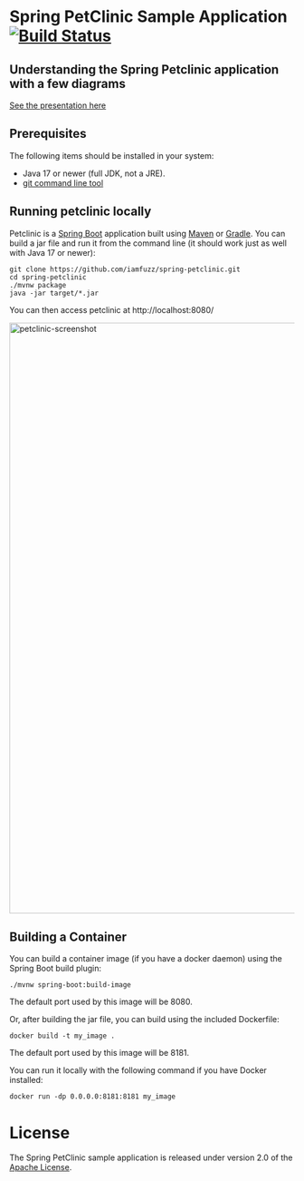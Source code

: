 # Spring PetClinic Sample Application [![Build Status](https://github.com/spring-projects/spring-petclinic/actions/workflows/maven-build.yml/badge.svg)](https://github.com/spring-projects/spring-petclinic/actions/workflows/maven-build.yml)

## Understanding the Spring Petclinic application with a few diagrams
<a href="https://speakerdeck.com/michaelisvy/spring-petclinic-sample-application">See the presentation here</a>

## Prerequisites
The following items should be installed in your system:
* Java 17 or newer (full JDK, not a JRE).
* [git command line tool](https://help.github.com/articles/set-up-git)

## Running petclinic locally
Petclinic is a [Spring Boot](https://spring.io/guides/gs/spring-boot) application built using [Maven](https://spring.io/guides/gs/maven/) or [Gradle](https://spring.io/guides/gs/gradle/). You can build a jar file and run it from the command line (it should work just as well with Java 17 or newer):


```
git clone https://github.com/iamfuzz/spring-petclinic.git
cd spring-petclinic
./mvnw package
java -jar target/*.jar
```

You can then access petclinic at http://localhost:8080/

<img width="1042" alt="petclinic-screenshot" src="https://cloud.githubusercontent.com/assets/838318/19727082/2aee6d6c-9b8e-11e6-81fe-e889a5ddfded.png">

## Building a Container

You can build a container image (if you have a docker daemon) using the Spring Boot build plugin:

```
./mvnw spring-boot:build-image
```

The default port used by this image will be 8080.

Or, after building the jar file, you can build using the included Dockerfile:

```
docker build -t my_image .
``` 

The default port used by this image will be 8181.

You can run it locally with the following command if you have Docker installed:

```
docker run -dp 0.0.0.0:8181:8181 my_image
```

# License

The Spring PetClinic sample application is released under version 2.0 of the [Apache License](https://www.apache.org/licenses/LICENSE-2.0).
